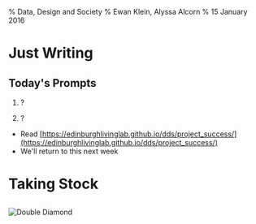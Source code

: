 % Data, Design and Society
% Ewan Klein, Alyssa Alcorn
% 15 January 2016

# Just Writing

## Today's Prompts

1. ?

2. ?

* Read [https://edinburghlivinglab.github.io/dds/project_success/](https://edinburghlivinglab.github.io/dds/project_success/)
* We'll return to this next week

# Taking Stock

## 

![Double Diamond](https://edinburghlivinglab.github.io/dds/images/doublediamond.jpg)

##


